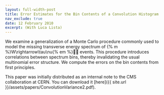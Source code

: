 ```yaml
---
layout: full-width-post
title: Error Estimates for the Bin Contents of a Convolution Histogram
nav_exclude: true
date: 12 February 2010
excerpt: (With Luca Lista)
---
```


We examine a generalization of a Monte Carlo procedure commonly used to model the missing transverse energy spectrum of {% m %}W\rightarrow\tau\nu{% em %} events. This procedure introduces correlations between spectrum bins, thereby invalidating the usual multinomial error structure. We compute the errors on the bin contents from first principles.

This paper was initially distributed as an internal note to the CMS collaboration at CERN. You can download it [here]({{ site.url }}/assets/papers/ConvolutionVariance2.pdf).
